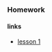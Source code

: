 ### Homework

#### links
- [lesson 1](https://github.com/k1026-v/FrontEnd/blob/master/01_HTML_intro_24.04.23/homework.html)